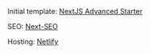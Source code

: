 Initial template: [NextJS Advanced Starter](https://github.com/agcty/nextjs-advanced-starter)

SEO: [Next-SEO](https://github.com/garmeeh/next-seo)

Hosting: [Netlify](https://netlify.com)

